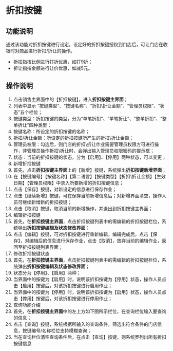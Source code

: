 # 折扣按键

## 功能说明

通过该功能对折扣按键进行设定，设定好的折扣按键授权到门店后，可让门店在收银时对商品进行折扣/折让的操作。
* 折扣指按比例进行打折优惠，如打9折；
* 折让指按金额进行让价优惠，如减5元。


## 操作说明

1.	点击销售主界面中的【折扣按键】，进入**折扣按键主界面**；
2.	列表中显示 “按键类型”、“按键名称”、“折扣\折让金额”、“管理员权限”、“状态”五个栏位；
3.	按键类型：折扣按键的类型，分为“单笔折扣”、“单笔折让”、“整单折扣”、“整单折让”四种类型；
4.	按键名称：所设定的折扣按键的名称；
5.	折扣/折让金额：所设定的折扣按键所产生的折扣\折让金额；
6.	管理员权限：勾选后，则门店的折扣\折让作业需要管理员权限方可进行操作，非管理员操作折扣\折让时，会弹出输入管理员权限密码的提示框；
7.	状态：当前的折扣按键的状态，分为【启用】、【停用】两种状态，可以变更；
8.	新增折扣按键
  1. 首先，点击**折扣按键主界面**上的【新增】按键，系统弹出**折扣按键新增界面**；
  2. 在【按键编号】【按键名称】【第二语言】【按键类型】【折扣\折让金额】【生效日期】【管理员权限】中录入所要新增的折扣按键信息；
  3. 点击【保存】按键，对新设定的信息进行保存作业；
  4. 点击【继续新增】按键，可在保存当前新增信息后；对新增界面清空，操作人员可继续新增新的折扣按键；
  5. 点击【取消】按键，取消当前的新增操作，并退出到折扣按键主界面；
9. 编辑折扣按键
  1. 首先，在**折扣按键主界面**，点击折扣按键列表中的需编辑的折扣按键栏位，系统弹出**折扣按键编辑及状态修改界面**；
  2. 点击【编辑】按键，可对折扣按键进行重新编辑，编辑完成后，点击【保存】，对编辑后的信息进行保存作业，点击【取消】，放弃当前的编辑作业，返回至折扣按键列表界面；
10. 修改折扣按键状态
  1. 首先，在**折扣按键主界面**，点击折扣按键列表中的需编辑的折扣按键栏位，系统弹出**折扣按键编辑及状态修改界面**；
  2. 状态分为【停用】、【启用】两种；
  3. 当界面中的按键为【启用】时，说明该折扣按键为【停用】状态，操作人员点击【启用】按键后，对该折扣按键进行启用作业；
  4. 当界面中的按键为【停用】时，说明该折扣按键为【启用】状态，操作人员点击【停用】按键后，对该折扣按键进行停用作业；
11. 查询功能介绍
  1. 首先，在**折扣按键主界面**中的左上方如下图所示栏位，在查询栏位输入要查询的信息；
  2. 点击【查询】按键，系统根据所输入的查询条件，筛选出符合条件的门店信息，按键编号/名称栏位支持模糊查询；
  3. 当在查询栏位清空查询条件后，在点击【查询】按键，则系统罗列出所有折扣按键信息

